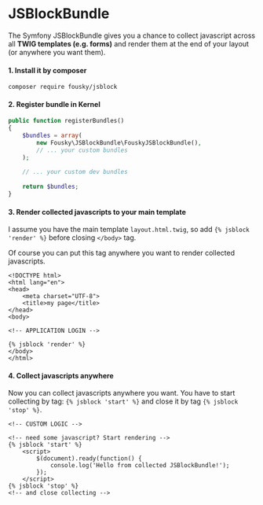 JSBlockBundle
=============

The Symfony JSBlockBundle gives you a chance to collect javascript across all **TWIG templates (e.g. forms)** and render them at the end of your layout (or anywhere you want them).


#### 1. Install it by composer
```
composer require fousky/jsblock
```

#### 2. Register bundle in Kernel

```php
public function registerBundles()
{
    $bundles = array(
        new Fousky\JSBlockBundle\FouskyJSBlockBundle(),
        // ... your custom bundles
    );
    
    // ... your custom dev bundles
    
    return $bundles;
}
```


#### 3. Render collected javascripts to your main template

I assume you have the main template `layout.html.twig`, so add `{% jsblock 'render' %}` before closing `</body>` tag.

Of course you can put this tag anywhere you want to render collected javascripts.

```twig
<!DOCTYPE html>
<html lang="en">
<head>
    <meta charset="UTF-8">
    <title>my page</title>
</head>
<body>

<!-- APPLICATION LOGIN -->

{% jsblock 'render' %}
</body>
</html>
```

#### 4. Collect javascripts anywhere

Now you can collect javascripts anywhere you want.
You have to start collecting by tag: `{% jsblock 'start' %}` and close it by tag `{% jsblock 'stop' %}`.

```twig
<!-- CUSTOM LOGIC -->

<!-- need some javascript? Start rendering -->
{% jsblock 'start' %}
    <script>
        $(document).ready(function() {
            console.log('Hello from collected JSBlockBundle!');
        });
    </script>
{% jsblock 'stop' %}
<!-- and close collecting -->
```
